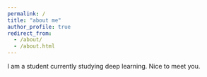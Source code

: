 ```yaml
---
permalink: /
title: "about me"
author_profile: true
redirect_from: 
  - /about/
  - /about.html
---
```


I am a student currently studying deep learning. 
Nice to meet you.
